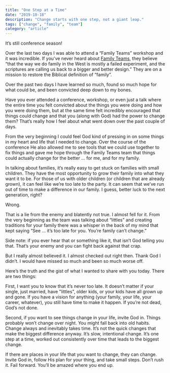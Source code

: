 ```yaml
---
title: "One Step at a Time"
date: "2019-10-18"
description: "Change starts with one step, not a giant leap."
tags: ["change", "family", "team"]
category: "article"
---
```


It’s still conference season!

Over the last two days I was able to attend a “Family Teams” workshop and it was incredible. If you’ve never heard about [Family Teams](https://familyteams.com/), they believe “that the way we do family in the West is mostly a failed experiment, and the scriptures are calling us back to a bigger and better design.” They are on a mission to restore the Biblical definition of “family”.

Over the past two days I have learned so much, found so much hope for what could be, and been convicted deep down to my bones.

Have you ever attended a conference, workshop, or even just a talk where the entire time you felt convicted about the things you were doing and how you were doing them, but at the same time felt incredibly encouraged that things could change and that you (along with God) had the power to change them? That’s really how I feel about what went down over the past couple of days.

From the very beginning I could feel God kind of pressing in on some things in my heart and life that I needed to change. Over the course of the conference He also allowed me to see tools that we could use together to fix things and gave me hope through the Family Teams team that things could actually change for the better … for me, and for my family.

In talking about families, it’s really easy to get stuck on families with small children. They have the most opportunity to grow their family into what they want it to be. For those of us with older children (or children that are already grown), it can feel like we’re too late to the party. It can seem that we’ve run out of time to make a difference in our family. I guess, better luck to the next generation, right?

Wrong.

That is a lie from the enemy and blatently not true. I almost fell for it. From the very beginning as the team was talking about “littles” and creating traditions for your family there was a whisper in the back of my mind that kept saying “See … it’s too late for you. You’re family can’t change.”

Side note: if you ever hear that or something like it, that isn’t God telling you that. That’s your enemy and you can fight back against that crap.

But I really almost believed it. I almost checked out right then. Thank God I didn’t. I would have missed so much and been so much worse off.

Here’s the truth and the gist of what I wanted to share with you today. There are two things:

First, I want you to know that it’s never too late. It doesn’t matter if your single, just married, have "littles", older kids, or your kids have all grown up and gone. If you have a vision for anything (your family, your life, your career, whatever), you still have time to make it happen. If you’re not dead, God’s not done.

Second, if you want to see things change in your life, invite God in. Things probably won’t change over night. You might fall back into old habits. Change always and inevitably takes time. It’s not the quick changes that make the biggest difference anyway. It’s slow, intentional change. It’s one step at a time, worked out consistently over time that leads to the biggest change.

If there are places in your life that you want to change, they can change. Invite God in, follow His plan for your thing, and take small steps. Don’t rush it. Fail forward. You’ll be amazed where you end up.
